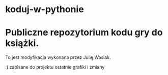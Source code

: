 # koduj-w-pythonie

# Publiczne repozytorium kodu gry do książki.

To jest modyfikacja wykonana przez Julię Wasiak.

:) zapisane do projektu
ostatnie grafiki i zmiany
